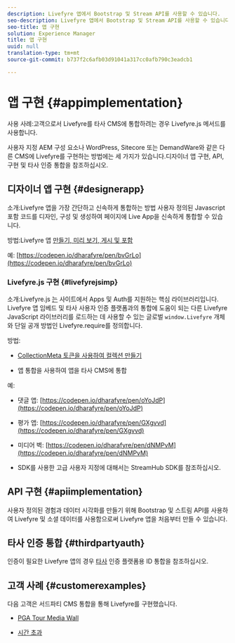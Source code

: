 ```yaml
---
description: Livefyre 앱에서 Bootstrap 및 Stream API를 사용할 수 있습니다.
seo-description: Livefyre 앱에서 Bootstrap 및 Stream API를 사용할 수 있습니다.
seo-title: 앱 구현
solution: Experience Manager
title: 앱 구현
uuid: null
translation-type: tm+mt
source-git-commit: b737f2c6afb03d91041a317cc0afb790c3eadcb1

---
```


# 앱 구현 {#appimplementation}

사용 사례:고객으로서 Livefyre를 타사 CMS에 통합하려는 경우 Livefyre.js 메서드를 사용합니다.

사용자 지정 AEM 구성 요소나 WordPress, Sitecore 또는 DemandWare와 같은 다른 CMS에 Livefyre를 구현하는 방법에는 세 가지가 있습니다.디자이너 앱 구현, API, 구현 및 타사 인증 통합을 참조하십시오.

## 디자이너 앱 구현 {#designerapp}

소개:Livefyre 앱을 가장 간단하고 신속하게 통합하는 방법 사용자 정의된 Javascript 포함 코드를 디자인, 구성 및 생성하여 페이지에 Live App을 신속하게 통합할 수 있습니다.

방법:Livefyre 앱 [만들기, 미리 보기, 게시 및 포함](/help/using/c-about-apps/c-create-an-app.md)

예: [https://codepen.io/dharafyre/pen/bvGrLo](https://codepen.io/dharafyre/pen/bvGrLo)

### Livefyre.js 구현 {#livefyrejsimp}

소개:Livefyre.js [는](/help/implementation/c-livefyre.js.md) 사이트에서 Apps 및 Auth를 지원하는 핵심 라이브러리입니다. Livefyre 앱 임베드 및 타사 사용자 인증 플랫폼과의 통합에 도움이 되는 다른 Livefyre JavaScript 라이브러리를 로드하는 데 사용할 수 있는 글로벌 `window.Livefyre` 개체와 단일 공개 방법인 Livefyre.require를 정의합니다.

방법:

* [CollectionMeta 토큰을 사용하여 컬렉션 만들기](/help/implementation/t-create-a-collectionmeta-token.md)

* 앱 통합을 사용하여 앱을 타사 CMS에 통합

예:

* 댓글 앱: [https://codepen.io/dharafyre/pen/oYoJdP](https://codepen.io/dharafyre/pen/oYoJdP)

* 평가 앱: [https://codepen.io/dharafyre/pen/GXgvvd](https://codepen.io/dharafyre/pen/GXgvvd)

* 미디어 벽: [https://codepen.io/dharafyre/pen/dNMPvM](https://codepen.io/dharafyre/pen/dNMPvM)

* SDK를 사용한 고급 사용자 지정에 대해서는 StreamHub SDK를 참조하십시오.

## API 구현 {#apiimplementation}

사용자 정의된 경험과 데이터 시각화를 만들기 위해 Bootstrap 및 스트림 API를 사용하여 Livefyre 및 소셜 데이터를 사용함으로써 Livefyre 앱을 처음부터 만들 수 있습니다.

## 타사 인증 통합 {#thirdpartyauth}

인증이 필요한 Livefyre 앱의 경우 [타사](/help/implementation/t-about-identity-integration/t-about-identity-integration.md) 인증 플랫폼용 ID 통합을 참조하십시오.

## 고객 사례 {#customerexamples}

다음 고객은 서드파티 CMS 통합을 통해 Livefyre를 구현했습니다.

* [PGA Tour Media Wall](https://www.pgatour.com/social-hub.html)

* [시간 초과](https://www.timeout.com/london/restaurants/forest-bar-kitchen#tab_panel_3)
